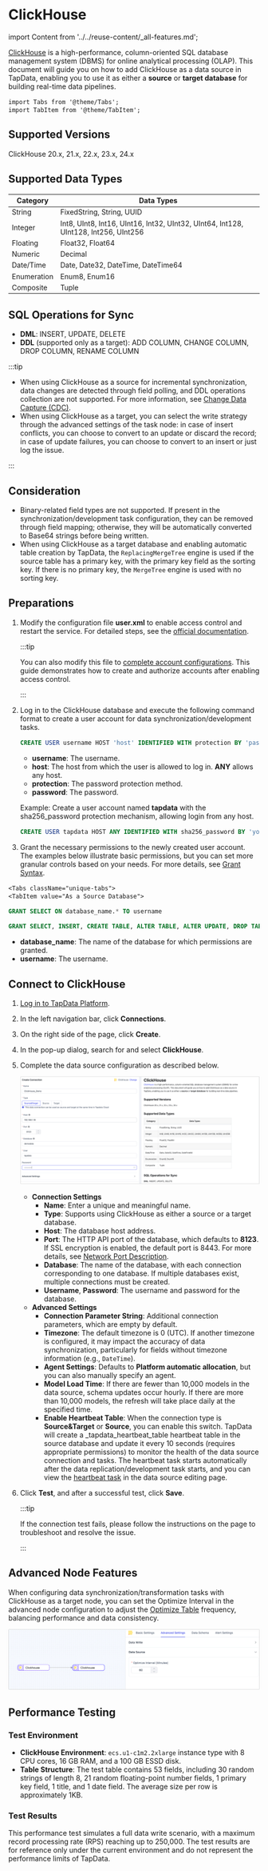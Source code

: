 # ClickHouse

import Content from '../../reuse-content/_all-features.md';

<Content />

[ClickHouse](https://clickhouse.com/) is a high-performance, column-oriented SQL database management system (DBMS) for online analytical processing (OLAP). This document will guide you on how to add ClickHouse as a data source in TapData, enabling you to use it as either a **source** or **target database** for building real-time data pipelines.

```mdx-code-block
import Tabs from '@theme/Tabs';
import TabItem from '@theme/TabItem';
```

## Supported Versions

ClickHouse 20.x, 21.x, 22.x, 23.x, 24.x

## Supported Data Types

| Category    | Data Types                                                   |
| ----------- | ------------------------------------------------------------ |
| String      | FixedString, String, UUID                                    |
| Integer     | Int8, UInt8, Int16, UInt16, Int32, UInt32, UInt64, Int128, UInt128, Int256, UInt256 |
| Floating    | Float32, Float64                                             |
| Numeric     | Decimal                                                      |
| Date/Time   | Date, Date32, DateTime, DateTime64                           |
| Enumeration | Enum8, Enum16                                                |
| Composite   | Tuple                                                        |

## SQL Operations for Sync

* **DML**: INSERT, UPDATE, DELETE
* **DDL** (supported only as a target): ADD COLUMN, CHANGE COLUMN, DROP COLUMN, RENAME COLUMN

:::tip

* When using ClickHouse as a source for incremental synchronization, data changes are detected through field polling, and DDL operations collection are not supported. For more information, see [Change Data Capture (CDC)](../../introduction/change-data-capture-mechanism.md).
* When using ClickHouse as a target, you can select the write strategy through the advanced settings of the task node: in case of insert conflicts, you can choose to convert to an update or discard the record; in case of update failures, you can choose to convert to an insert or just log the issue.

:::

## Consideration

* Binary-related field types are not supported. If present in the synchronization/development task configuration, they can be removed through field mapping; otherwise, they will be automatically converted to Base64 strings before being written.
* When using ClickHouse as a target database and enabling automatic table creation by TapData, the `ReplacingMergeTree` engine is used if the source table has a primary key, with the primary key field as the sorting key. If there is no primary key, the `MergeTree` engine is used with no sorting key.

## Preparations

1. Modify the configuration file **user.xml** to enable access control and restart the service. For detailed steps, see the [official documentation](https://clickhouse.com/docs/zh/operations/access-rights#enabling-access-control).

   :::tip

   You can also modify this file to [complete account configurations](https://clickhouse.com/docs/zh/operations/settings/settings-users/). This guide demonstrates how to create and authorize accounts after enabling access control.

   :::

2. Log in to the ClickHouse database and execute the following command format to create a user account for data synchronization/development tasks.

   ```sql
   CREATE USER username HOST 'host' IDENTIFIED WITH protection BY 'password';
   ```

   * **username**: The username.
   * **host**: The host from which the user is allowed to log in. **ANY** allows any host.
   * **protection**: The password protection method.
   * **password**: The password.

   Example: Create a user account named **tapdata** with the sha256_password protection mechanism, allowing login from any host.

   ```sql
   CREATE USER tapdata HOST ANY IDENTIFIED WITH sha256_password BY 'your_password';
   ```

3. Grant the necessary permissions to the newly created user account. The examples below illustrate basic permissions, but you can set more granular controls based on your needs. For more details, see [Grant Syntax](https://clickhouse.com/docs/zh/sql-reference/statements/grant/).

```mdx-code-block
<Tabs className="unique-tabs">
<TabItem value="As a Source Database">
```

```sql
GRANT SELECT ON database_name.* TO username 
```

</TabItem>

<TabItem value="As a Target Database">

```sql
GRANT SELECT, INSERT, CREATE TABLE, ALTER TABLE, ALTER UPDATE, DROP TABLE, TRUNCATE ON database_name.* TO username
```

</TabItem>
</Tabs>

* **database_name**: The name of the database for which permissions are granted.
* **username**: The username.

## Connect to ClickHouse

1. [Log in to TapData Platform](../../user-guide/log-in.md).

2. In the left navigation bar, click **Connections**.

3. On the right side of the page, click **Create**.

4. In the pop-up dialog, search for and select **ClickHouse**.

5. Complete the data source configuration as described below.

   ![clickhouse_connection](../../images/clickhouse_connection.png)

   * **Connection Settings**
      * **Name**: Enter a unique and meaningful name.
      * **Type**: Supports using ClickHouse as either a source or a target database.
      * **Host**: The database host address.
      * **Port**: The HTTP API port of the database, which defaults to **8123**. If SSL encryption is enabled, the default port is 8443. For more details, see [Network Port Description](https://clickhouse.com/docs/en/guides/sre/network-ports/).
      * **Database**: The name of the database, with each connection corresponding to one database. If multiple databases exist, multiple connections must be created.
      * **Username**, **Password**: The username and password for the database.
   * **Advanced Settings**
      * **Connection Parameter String**: Additional connection parameters, which are empty by default.
      * **Timezone**: The default timezone is 0 (UTC). If another timezone is configured, it may impact the accuracy of data synchronization, particularly for fields without timezone information (e.g., `DateTime`).
      * **Agent Settings**: Defaults to **Platform automatic allocation**, but you can also manually specify an agent.
      * **Model Load Time**: If there are fewer than 10,000 models in the data source, schema updates occur hourly. If there are more than 10,000 models, the refresh will take place daily at the specified time.
      * **Enable Heartbeat Table**: When the connection type is **Source&Target** or **Source**, you can enable this switch. TapData will create a _tapdata_heartbeat_table heartbeat table in the source database and update it every 10 seconds (requires appropriate permissions) to monitor the health of the data source connection and tasks. The heartbeat task starts automatically after the data replication/development task starts, and you can view the [heartbeat task](../../case-practices/best-practice/heart-beat-task.md) in the data source editing page.

6. Click **Test**, and after a successful test, click **Save**.

   :::tip

   If the connection test fails, please follow the instructions on the page to troubleshoot and resolve the issue.

   :::

## Advanced Node Features

When configuring data synchronization/transformation tasks with ClickHouse as a target node, you can set the Optimize Interval in the advanced node configuration to adjust the [Optimize Table](https://clickhouse.com/docs/en/sql-reference/statements/optimize) frequency, balancing performance and data consistency.

![ClickHouse Advanced Node Features](../../images/clickhouse_node_advanced_settings.png)

## Performance Testing

### Test Environment

* **ClickHouse Environment**: `ecs.u1-c1m2.2xlarge` instance type with 8 CPU cores, 16 GB RAM, and a 100 GB ESSD disk.
* **Table Structure**: The test table contains 53 fields, including 30 random strings of length 8, 21 random floating-point number fields, 1 primary key field, 1 title, and 1 date field. The average size per row is approximately 1KB.

### Test Results

This performance test simulates a full data write scenario, with a maximum record processing rate (RPS) reaching up to 250,000. The test results are for reference only under the current environment and do not represent the performance limits of TapData.
